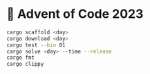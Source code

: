 # 🎄 Advent of Code 2023

```sh
cargo scaffold <day>
cargo download <day>
cargo test --bin 01
cargo solve <day> --time --release
cargo fmt
cargo clippy
```
